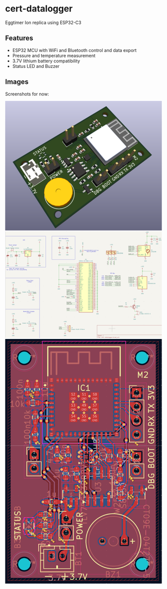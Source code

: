 # cert-datalogger

Eggtimer Ion replica using ESP32-C3

## Features

- ESP32 MCU with WiFi and Bluetooth control and data export
- Pressure and temperature measurement
- 3.7V lithium battery compatibility
- Status LED and Buzzer

## Images

Screenshots for now:

![3d pcb](screenshots/3d.png)
![schematic](screenshots/schematic.png)
![pcb](screenshots/pcb.png)

